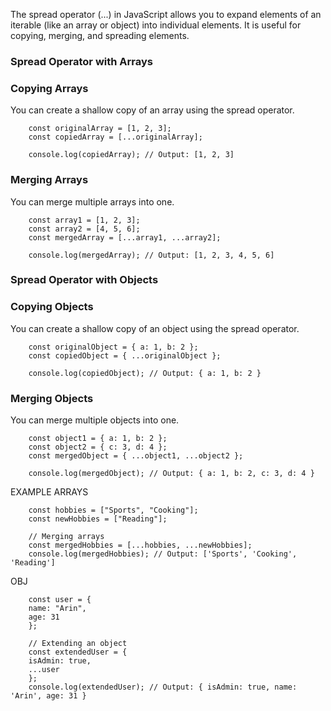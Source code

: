 The spread operator (...) in JavaScript allows you to expand elements of an iterable (like an array or object) into individual elements. It is useful for copying, merging, and spreading elements.

### Spread Operator with Arrays
### Copying Arrays
You can create a shallow copy of an array using the spread operator.
```
    const originalArray = [1, 2, 3];
    const copiedArray = [...originalArray];

    console.log(copiedArray); // Output: [1, 2, 3]
```

### Merging Arrays
You can merge multiple arrays into one.
```
    const array1 = [1, 2, 3];
    const array2 = [4, 5, 6];
    const mergedArray = [...array1, ...array2];

    console.log(mergedArray); // Output: [1, 2, 3, 4, 5, 6]
```

### Spread Operator with Objects
### Copying Objects
You can create a shallow copy of an object using the spread operator.
```
    const originalObject = { a: 1, b: 2 };
    const copiedObject = { ...originalObject };

    console.log(copiedObject); // Output: { a: 1, b: 2 }
```

### Merging Objects
You can merge multiple objects into one.
```
    const object1 = { a: 1, b: 2 };
    const object2 = { c: 3, d: 4 };
    const mergedObject = { ...object1, ...object2 };

    console.log(mergedObject); // Output: { a: 1, b: 2, c: 3, d: 4 }
```

EXAMPLE
ARRAYS
```
    const hobbies = ["Sports", "Cooking"];
    const newHobbies = ["Reading"];

    // Merging arrays
    const mergedHobbies = [...hobbies, ...newHobbies];
    console.log(mergedHobbies); // Output: ['Sports', 'Cooking', 'Reading']
```

OBJ
```
    const user = {
    name: "Arin",
    age: 31
    };

    // Extending an object
    const extendedUser = {
    isAdmin: true,
    ...user
    };
    console.log(extendedUser); // Output: { isAdmin: true, name: 'Arin', age: 31 }
```